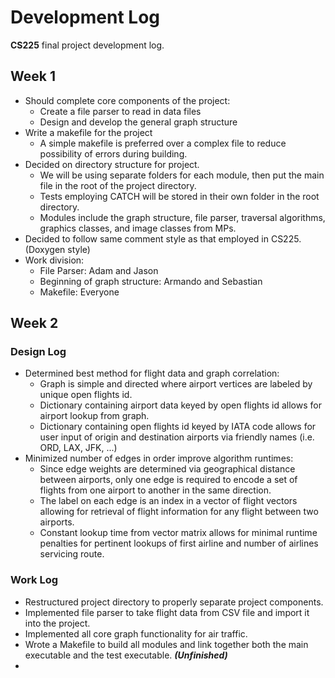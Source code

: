 # Development Log
**CS225** final project development log.

## Week 1
- Should complete core components of the project:
	- Create a file parser to read in data files
	- Design and develop the general graph structure
- Write a makefile for the project
	- A simple makefile is preferred over a complex file to reduce possibility of errors during building.
- Decided on directory structure for project.
	- We will be using separate folders for each module, then put the main file in the root of the project directory.
	- Tests employing CATCH will be stored in their own folder in the root directory.
	- Modules include the graph structure, file parser, traversal algorithms, graphics classes, and image classes from MPs. 
- Decided to follow same comment style as that employed in CS225. (Doxygen style)
- Work division:
	- File Parser: Adam and Jason
	- Beginning of graph structure: Armando and Sebastian
	- Makefile: Everyone

## Week 2
### Design Log
- Determined best method for flight data and graph correlation:
	- Graph is simple and directed where airport vertices are labeled by unique open flights id.
	- Dictionary containing airport data keyed by open flights id allows for airport lookup from graph.
	- Dictionary containing open flights id keyed by IATA code allows for user input of origin and destination airports via friendly names (i.e. ORD, LAX, JFK, ...)
- Minimized number of edges in order improve algorithm runtimes:
	- Since edge weights are determined via geographical distance between airports, only one edge is required to encode a set of flights from one airport to another in the same direction.
	- The label on each edge is an index in a vector of flight vectors allowing for retrieval of flight information for any flight between two airports.
	- Constant lookup time from vector matrix allows for minimal runtime penalties for pertinent lookups of first airline and number of airlines servicing route.
### Work Log
- Restructured project directory to properly separate project components.
- Implemented file parser to take flight data from CSV file and import it into the project.
- Implemented all core graph functionality for air traffic.
- Wrote a Makefile to build all modules and link together both the main executable and the test executable.
	***(Unfinished)***
- 